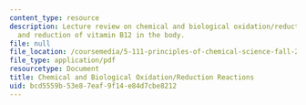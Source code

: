 ```yaml
---
content_type: resource
description: Lecture review on chemical and biological oxidation/reduction reactions,
  and reduction of vitamin B12 in the body.
file: null
file_location: /coursemedia/5-111-principles-of-chemical-science-fall-2008/bcd5559b53e87eaf9f14e84d7cbe8212_bioex_lect26.pdf
file_type: application/pdf
resourcetype: Document
title: Chemical and Biological Oxidation/Reduction Reactions
uid: bcd5559b-53e8-7eaf-9f14-e84d7cbe8212
---
```

